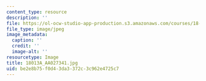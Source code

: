 ```yaml
---
content_type: resource
description: ''
file: https://ol-ocw-studio-app-production.s3.amazonaws.com/courses/18-013a-calculus-with-applications-spring-2005/be2e8b75f0d43da3372c3c962e4725c7_18013A_AA027341.jpg
file_type: image/jpeg
image_metadata:
  caption: ''
  credit: ''
  image-alt: ''
resourcetype: Image
title: 18013A_AA027341.jpg
uid: be2e8b75-f0d4-3da3-372c-3c962e4725c7
---
```

